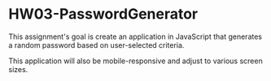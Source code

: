 # HW03-PasswordGenerator

This assignment's goal is create an application in JavaScript that generates a random password based on user-selected criteria. 

This application will also be mobile-responsive and adjust to various screen sizes. 